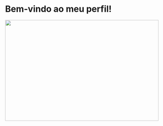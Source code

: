 # Bem-vindo ao meu perfil!


<img align="center" width="498" height="329" src="https://i.imgur.com/xuEINaz.gif">
